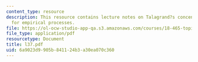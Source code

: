 ```yaml
---
content_type: resource
description: This resource contains lecture notes on Talagrand?s concentration inequality
  for empirical processes.
file: https://ol-ocw-studio-app-qa.s3.amazonaws.com/courses/18-465-topics-in-statistics-statistical-learning-theory-spring-2007/6a9023d9905b841124b3a30ea070c360_l37.pdf
file_type: application/pdf
resourcetype: Document
title: l37.pdf
uid: 6a9023d9-905b-8411-24b3-a30ea070c360
---
```

